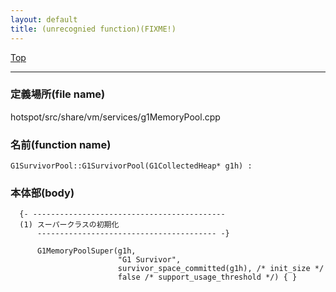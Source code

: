```yaml
---
layout: default
title: (unrecognied function)(FIXME!)
---
```

[Top](../index.html)

--- 
### 定義場所(file name)
hotspot/src/share/vm/services/g1MemoryPool.cpp

### 名前(function name)
```
G1SurvivorPool::G1SurvivorPool(G1CollectedHeap* g1h) :
```

### 本体部(body)
```
  {- -------------------------------------------
  (1) スーパークラスの初期化
      ---------------------------------------- -}

	  G1MemoryPoolSuper(g1h,
	                    "G1 Survivor",
	                    survivor_space_committed(g1h), /* init_size */
	                    false /* support_usage_threshold */) { }
	
```


